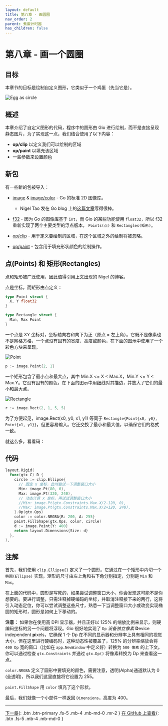 ```yaml
---
layout: default
title: 第八章 - 画圆圈
nav_order: 2
parent: 煮蛋计时器
has_children: false
---
```


# 第八章 - 画一个圆圈

## 目标

本章节的目标是绘制自定义图形，它类似于一个鸡蛋（先当它是）。

![Egg as circle](08_egg_as_circle.gif)

## 概述

本章介绍了自定义图形的代码，程序中的圆形由 Gio 进行绘制，而不是直接呈现静态图片，为了实现这一点，我们结合使用了以下内容：

- **op/clip** 以定义我们可以绘制的区域
- **op/paint** 以填充该区域
- 一些参数来设置颜色

## 新包

有一些新的包被导入：

- [image](https://pkg.go.dev/image) & [image/color](https://pkg.go.dev/image/color) - Go 的标准 2D 图像库。

  - Nigel Tao 发在 Go blog 上的[这篇文章](https://blog.golang.org/image)写得很棒。

- [f32](https://pkg.go.dev/gioui.org/f32) - 因为 Go 的图像库基于 `int`，而 Gio 的某些功能使用 `float32`，所以 f32 重新实现了两个主要类型的浮点版本， `Points(点)` 和 `Rectangles(矩形)`。

- [op/clip](https://pkg.go.dev/gioui.org/op/clip) - 用于定义要绘制的区域，在这个区域之外的绘制将被忽略。

- [op/paint](https://pkg.go.dev/gioui.org/op/paint) - 包含用于填充形状颜色的绘制操作。

## 点(Points) 和 矩形(Rectangles)

点和矩形被广泛使用，因此值得引用上文出现的 Nigel 的博客。

点是坐标，而矩形由点定义：

```go
type Point struct {
  X, Y float32
}

type Rectangle struct {
  Min, Max Point
}
```

一个点是 XY 坐标对，坐标轴向右和向下为正（原点 = 左上角）。它既不是像素也不是网格方格，一个点没有固有的宽度、高度或颜色，在下面的图示中使用了一个彩色方块来呈现。

![Point](08_image_package_point.png)

```go
p := image.Point{2, 1}
```

一个矩形包含了最小点和最大点，其中 Min.X <= X < Max.X，Min.Y <= Y < Max.Y。它没有固有的颜色，在下面的图示中用细线对其描边，并放大了它们的最小和最大点。

![Rectangle](08_image_package_rectangle.png)

```go
r := image.Rect(2, 1, 5, 5)
```

为了方便起见，image.Rect(x0, y0, x1, y1) 等同于 `Rectangle{Point{x0, y0}, Point{x1, y1}}`，但更容易输入。它还交换了最小和最大值，以确保它们的格式一致。

就这么多，看看码：

## 代码

```go
layout.Rigid(
  func(gtx C) D {
    circle := clip.Ellipse{
      // 固定 x 坐标，此时尝试一下调整窗口大小
      Min: image.Pt(80, 0),
      Max: image.Pt(320, 240),
      // 动态计算 x 坐标，再试试调整窗口大小
      //Min: image.Pt(gtx.Constraints.Max.X/2-120, 0),
      //Max: image.Pt(gtx.Constraints.Max.X/2+120, 240),
    }.Op(gtx.Ops)
    color := color.NRGBA{R: 200, A: 255}
    paint.FillShape(gtx.Ops, color, circle)
    d := image.Point{Y: 400}
    return layout.Dimensions{Size: d}
  },
),
```

## 注解

首先，我们使用 `clip.Ellipse{}` 定义了一个圆形。它通过在一个矩形中内切一个 `椭圆(Ellipse)` 实现，矩形的尺寸由左上角和右下角分别指定，分别是 `Min` 和 `Max`。

在上面的代码中，圆形是写死的，如果尝试调整窗口大小，你会发现这可能不是你想要的。要进行调整，只需注释掉硬编码的坐标，并取消注释接下来的两行，这将引入动态定位，你可以尝试调整这些尺寸，熟悉一下当调整窗口大小或改变实现椭圆的矩形时，圆形是如何上下移动的。

**注意：** 如果你在使用高 DPI 显示器，并且正好以 125% 的缩放比例来显示，则硬编码坐标的另一个问题将浮现。Gio 很好地实现了 `Dp` _设备独立像素_ **D**evice independent **p**ixels，它确保 1 个 Dp 在不同的显示器和分辨率上具有相同的视觉大小，但在这里进行硬编码时，这种动态性被覆盖了，125% 的分辨率缩放会将 `400 Dp` 宽的窗口（比如在 `app.NewWindow` 中定义好）转换为 `500 像素` 的上下文。你可以通过检查 `gtx.Constraints` 并通过 `gtx.Dp()` 将像素转换为 Dp 来查看这一点。

`color.NRGBA` 定义了圆形中要填充的颜色，需要注意，透明(Alpha)通道默认为 0 (全透明)，所以我们这里直接将它设置为 255。

`paint.FillShape` 用 `color` 填充了这个形状。

最后，我们就像一个小部件一样返回 `Dimensions`，高度为 400。

---

[下一章](09_egg_as_egg_zh.md){: .btn .btn-primary .fs-5 .mb-4 .mb-md-0 .mr-2 }
[在 GitHub 上查看](https://github.com/jonegil/gui-with-gio/tree/main/egg_timer){: .btn .fs-5 .mb-4 .mb-md-0 }
